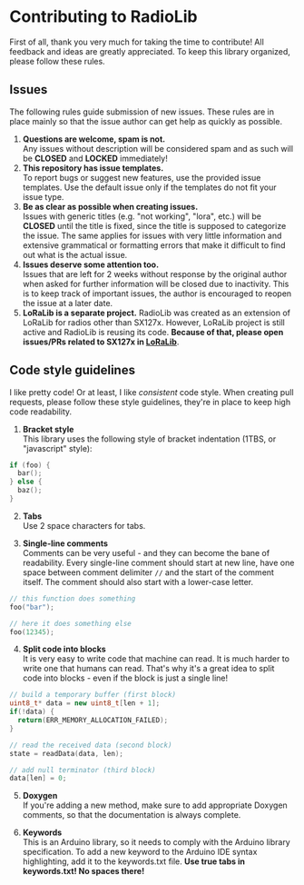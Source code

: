 # Contributing to RadioLib

First of all, thank you very much for taking the time to contribute! All feedback and ideas are greatly appreciated.
To keep this library organized, please follow these rules.

## Issues

The following rules guide submission of new issues. These rules are in place mainly so that the issue author can get help as quickly as possible.

1. **Questions are welcome, spam is not.**  
Any issues without description will be considered spam and as such will be **CLOSED** and **LOCKED** immediately!
2. **This repository has issue templates.**  
To report bugs or suggest new features, use the provided issue templates. Use the default issue only if the templates do not fit your issue type.
3. **Be as clear as possible when creating issues.**  
Issues with generic titles (e.g. "not working", "lora", etc.) will be **CLOSED** until the title is fixed, since the title is supposed to categorize the issue. The same applies for issues with very little information and extensive grammatical or formatting errors that make it difficult to find out what is the actual issue.
4. **Issues deserve some attention too.**  
Issues that are left for 2 weeks without response by the original author when asked for further information will be closed due to inactivity. This is to keep track of important issues, the author is encouraged to reopen the issue at a later date.
5. **LoRaLib is a separate project.**
RadioLib was created as an extension of LoRaLib for radios other than SX127x. However, LoRaLib project is still active and RadioLib is reusing its code. **Because of that, please open issues/PRs related to SX127x in [LoRaLib](https://github.com/jgromes/LoRaLib)**.

## Code style guidelines

I like pretty code! Or at least, I like *consistent* code style. When creating pull requests, please follow these style guidelines, they're in place to keep high code readability.

1. **Bracket style**  
This library uses the following style of bracket indentation (1TBS, or "javascript" style):

```c++
if (foo) {
  bar();
} else {
  baz();
}
```

2. **Tabs**  
Use 2 space characters for tabs.

3. **Single-line comments**  
Comments can be very useful - and they can become the bane of readability. Every single-line comment should start at new line, have one space between comment delimiter `//` and the start of the comment itself. The comment should also start with a lower-case letter.

```c++
// this function does something
foo("bar");

// here it does something else
foo(12345);
```

4. **Split code into blocks**  
It is very easy to write code that machine can read. It is much harder to write one that humans can read. That's why it's a great idea to split code into blocks - even if the block is just a single line!

```c++
// build a temporary buffer (first block)
uint8_t* data = new uint8_t[len + 1];
if(!data) {
  return(ERR_MEMORY_ALLOCATION_FAILED);
}

// read the received data (second block)
state = readData(data, len);

// add null terminator (third block)
data[len] = 0;
```

5. **Doxygen**  
If you're adding a new method, make sure to add appropriate Doxygen comments, so that the documentation is always complete.

6. **Keywords**  
This is an Arduino library, so it needs to comply with the Arduino library specification. To add a new keyword to the Arduino IDE syntax highlighting, add it to the keywords.txt file. **Use true tabs in keywords.txt! No spaces there!**
